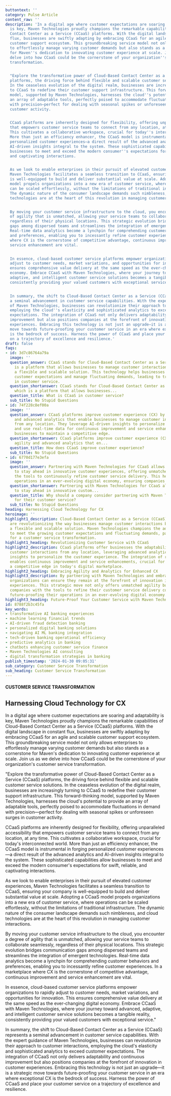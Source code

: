 ```yaml
---
buttontext: ''
category: Pulse Article
content_raw: ''
description: 'In a digital age where customer expectations are soaring and adaptability
  is key, Maven Technologies proudly champions the remarkable capabilities of Cloud-Based
  Contact Center as a Service (CCaaS) platforms. With the digital landscape in constant
  flux, businesses are swiftly adapting by embracing CCaaS for an agile and scalable
  customer support ecosystem. This groundbreaking service model not only allows enterprises
  to effortlessly manage varying customer demands but also stands as a cornerstone
  for Maven''s dedication to innovating customer experience at scale. Join us as we
  delve into how CCaaS could be the cornerstone of your organization''s customer service
  transformation.


  "Explore the transformative power of Cloud-Based Contact Center as a Service (CCaaS)
  platforms, the driving force behind flexible and scalable customer service solutions.
  In the ceaseless evolution of the digital realm, businesses are increasingly turning
  to CCaaS to redefine their customer support infrastructure. This forward-thinking
  model, supported by Maven Technologies, harnesses the cloud''s potential to provide
  an array of adaptable tools, perfectly poised to accommodate fluctuations in demand
  with precision—perfect for dealing with seasonal spikes or unforeseen surges in
  customer activity.


  CCaaS platforms are inherently designed for flexibility, offering unparalleled accessibility
  that empowers customer service teams to connect from any location, at any time.
  This cultivates a collaborative workspace, crucial for today''s interconnected world.
  More than just an efficiency enhancer, the CCaaS model is instrumental in forging
  personalized customer experiences—a direct result of the advanced analytics and
  AI-driven insights integral to the system. These sophisticated capabilities allow
  businesses to meet and exceed the modern consumer''s expectations for swift, reliable,
  and captivating interactions.


  As we look to enable enterprises in their pursuit of elevated customer experiences,
  Maven Technologies facilitates a seamless transition to CCaaS, ensuring your company
  is well-equipped to build and deliver substantial value at scale. Adopting a CCaaS
  model propels organizations into a new era of customer service, where operations
  can be scaled effortlessly, without the limitations of traditional infrastructure.
  The dynamic nature of the consumer landscape demands such nimbleness, and cloud
  technologies are at the heart of this revolution in managing customer interactions.


  By moving your customer service infrastructure to the cloud, you encounter a degree
  of agility that is unmatched, allowing your service teams to collaborate seamlessly,
  regardless of their physical locations. This strategic evolution bridges communication
  gaps among dispersed teams and streamlines the integration of emergent technologies.
  Real-time data analytics become a lynchpin for comprehending customer behaviors
  and preferences, enabling you to incessantly refine customer experiences. In a marketplace
  where CX is the cornerstone of competitive advantage, continuous improvement and
  service enhancement are vital.


  In essence, cloud-based customer service platforms empower organizations to rapidly
  adjust to customer needs, market variations, and opportunities for innovation. This
  ensures comprehensive value delivery at the same speed as the ever-changing digital
  economy. Embrace CCaaS with Maven Technologies, where your journey toward advanced,
  adaptive, and intelligent customer service solutions becomes a tangible reality,
  consistently providing your valued customers with exceptional service."


  In summary, the shift to Cloud-Based Contact Center as a Service (CCaaS) represents
  a seminal advancement in customer service capabilities. With the expert guidance
  of Maven Technologies, businesses can revolutionize their approach to customer interactions,
  employing the cloud''s elasticity and sophisticated analytics to exceed customer
  expectations. The integration of CCaaS not only delivers adaptability and continuous
  improvement but also positions companies at the forefront of innovation in customer
  experiences. Embracing this technology is not just an upgrade—it is a strategic
  move towards future-proofing your customer service in an era where exceptional CX
  is the bedrock of success. Harness the power of CCaaS and place your customer service
  on a trajectory of excellence and resilience.'
draft: false
faqs:
- id: 3d7c86764a79a
  image: ''
  question_answer: CCaaS stands for Cloud-Based Contact Center as a Service, which
    is a platform that allows businesses to manage customer interactions by providing
    a flexible and scalable solution. This technology helps businesses to meet growing
    customer expectations and manage fluctuating demands, leading to transformation
    in customer service.
  question_shortanswer: CCaaS stands for Cloud-Based Contact Center as a Service,
    which is a platform that allows businesses...
  question_title: What is CCaaS in customer service?
  sub_title: No Stupid Questions
- id: 74f228c8ef00a
  image: ''
  question_answer: CCaaS platforms improve customer experience (CX) by providing agility
    and advanced analytics that enable businesses to manage customer interactions
    from any location. They leverage AI-driven insights to personalize the experience
    and use real-time data for continuous improvement and service enhancements, helping
    businesses to maintain a competitive edge.
  question_shortanswer: CCaaS platforms improve customer experience (CX) by providing
    agility and advanced analytics that en...
  question_title: How does CCaaS improve customer experience?
  sub_title: No Stupid Questions
- id: 6770d177e3efa
  image: ''
  question_answer: Partnering with Maven Technologies for CCaaS allows organizations
    to stay ahead in innovative customer experiences, offering unmatched agility and
    the tools to continuously refine customer service delivery. This helps in future-proofing
    operations in an ever-evolving digital economy, ensuring companies remain competitive.
  question_shortanswer: Partnering with Maven Technologies for CCaaS allows organizations
    to stay ahead in innovative custom...
  question_title: Why should a company consider partnering with Maven Technologies
    for their customer service?
  sub_title: No Stupid Questions
heading: Harnessing Cloud Technology for CX
heroimage: ''
highlight1_description: Cloud-Based Contact Center as a Service (CCaaS) platforms
  are revolutionizing the way businesses manage customer interactions by providing
  a flexible and scalable solution. Maven Technologies champions the adoption of CCaaS
  to meet the growing customer expectations and fluctuating demands, paving the way
  for a customer service transformation.
highlight1_heading: Revolutionizing Customer Service with CCaaS
highlight2_description: CCaaS platforms offer businesses the adaptability to manage
  customer interactions from any location, leveraging advanced analytics and AI-driven
  insights to personalize the customer experience. The integration of real-time data
  enables continuous improvement and service enhancements, crucial for maintaining
  a competitive edge in today's digital marketplace.
highlight2_heading: Embracing Agility and Analytics for Enhanced CX
highlight3_description: By partnering with Maven Technologies and embracing CCaaS,
  organizations can ensure they remain at the forefront of innovation in customer
  experiences. This strategic move not only offers unmatched agility but also equips
  companies with the tools to refine their customer service delivery continually,
  future-proofing their operations in an ever-evolving digital economy.
highlight3_heading: Future-Proof Your Customer Service with Maven Technologies
id: 8788f2b3c45fa
key_words:
- transformative AI banking experiences
- machine learning financial trends
- AI-driven fraud detection banking
- personalized digital banking solutions
- navigating AI ML banking integration
- tech-driven banking operational efficiency
- predictive analytics in banking
- chatbots enhancing customer service finance
- Maven Technologies AI consulting
- digital transformation strategies in banking
publish_timestamp: '2024-01-30 09:05:31'
sub_category: Customer Service Transformation
sub_heading: Customer Service Transformation
---
```


#### CUSTOMER SERVICE TRANSFORMATION
## Harnessing Cloud Technology for CX
In a digital age where customer expectations are soaring and adaptability is key, Maven Technologies proudly champions the remarkable capabilities of Cloud-Based Contact Center as a Service (CCaaS) platforms. With the digital landscape in constant flux, businesses are swiftly adapting by embracing CCaaS for an agile and scalable customer support ecosystem. This groundbreaking service model not only allows enterprises to effortlessly manage varying customer demands but also stands as a cornerstone for Maven's dedication to innovating customer experience at scale. Join us as we delve into how CCaaS could be the cornerstone of your organization's customer service transformation.

"Explore the transformative power of Cloud-Based Contact Center as a Service (CCaaS) platforms, the driving force behind flexible and scalable customer service solutions. In the ceaseless evolution of the digital realm, businesses are increasingly turning to CCaaS to redefine their customer support infrastructure. This forward-thinking model, supported by Maven Technologies, harnesses the cloud's potential to provide an array of adaptable tools, perfectly poised to accommodate fluctuations in demand with precision—perfect for dealing with seasonal spikes or unforeseen surges in customer activity.

CCaaS platforms are inherently designed for flexibility, offering unparalleled accessibility that empowers customer service teams to connect from any location, at any time. This cultivates a collaborative workspace, crucial for today's interconnected world. More than just an efficiency enhancer, the CCaaS model is instrumental in forging personalized customer experiences—a direct result of the advanced analytics and AI-driven insights integral to the system. These sophisticated capabilities allow businesses to meet and exceed the modern consumer's expectations for swift, reliable, and captivating interactions.

As we look to enable enterprises in their pursuit of elevated customer experiences, Maven Technologies facilitates a seamless transition to CCaaS, ensuring your company is well-equipped to build and deliver substantial value at scale. Adopting a CCaaS model propels organizations into a new era of customer service, where operations can be scaled effortlessly, without the limitations of traditional infrastructure. The dynamic nature of the consumer landscape demands such nimbleness, and cloud technologies are at the heart of this revolution in managing customer interactions.

By moving your customer service infrastructure to the cloud, you encounter a degree of agility that is unmatched, allowing your service teams to collaborate seamlessly, regardless of their physical locations. This strategic evolution bridges communication gaps among dispersed teams and streamlines the integration of emergent technologies. Real-time data analytics become a lynchpin for comprehending customer behaviors and preferences, enabling you to incessantly refine customer experiences. In a marketplace where CX is the cornerstone of competitive advantage, continuous improvement and service enhancement are vital.

In essence, cloud-based customer service platforms empower organizations to rapidly adjust to customer needs, market variations, and opportunities for innovation. This ensures comprehensive value delivery at the same speed as the ever-changing digital economy. Embrace CCaaS with Maven Technologies, where your journey toward advanced, adaptive, and intelligent customer service solutions becomes a tangible reality, consistently providing your valued customers with exceptional service."

In summary, the shift to Cloud-Based Contact Center as a Service (CCaaS) represents a seminal advancement in customer service capabilities. With the expert guidance of Maven Technologies, businesses can revolutionize their approach to customer interactions, employing the cloud's elasticity and sophisticated analytics to exceed customer expectations. The integration of CCaaS not only delivers adaptability and continuous improvement but also positions companies at the forefront of innovation in customer experiences. Embracing this technology is not just an upgrade—it is a strategic move towards future-proofing your customer service in an era where exceptional CX is the bedrock of success. Harness the power of CCaaS and place your customer service on a trajectory of excellence and resilience.